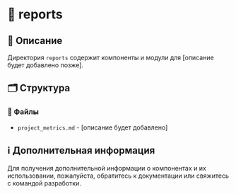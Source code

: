 # 📁 reports

## 📝 Описание
Директория `reports` содержит компоненты и модули для [описание будет добавлено позже].

## 🗂️ Структура

### 📄 Файлы

- `project_metrics.md` - [описание будет добавлено]

## ℹ️ Дополнительная информация

Для получения дополнительной информации о компонентах и их использовании, пожалуйста, обратитесь к документации или свяжитесь с командой разработки.

